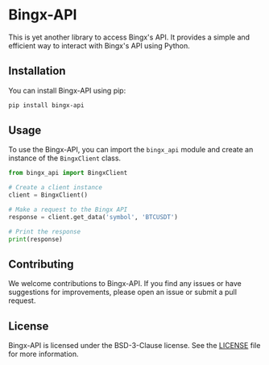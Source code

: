 # Bingx-API

This is yet another library to access Bingx's API. It provides a simple and efficient way to interact with Bingx's API using Python.

## Installation

You can install Bingx-API using pip:

```bash
pip install bingx-api
```

## Usage

To use the Bingx-API, you can import the `bingx_api` module and create an instance of the `BingxClient` class.

```python
from bingx_api import BingxClient

# Create a client instance
client = BingxClient()

# Make a request to the Bingx API
response = client.get_data('symbol', 'BTCUSDT')

# Print the response
print(response)
```

## Contributing

We welcome contributions to Bingx-API. If you find any issues or have suggestions for improvements, please open an issue or submit a pull request.

## License

Bingx-API is licensed under the BSD-3-Clause license. See the [LICENSE](LICENSE) file for more information.